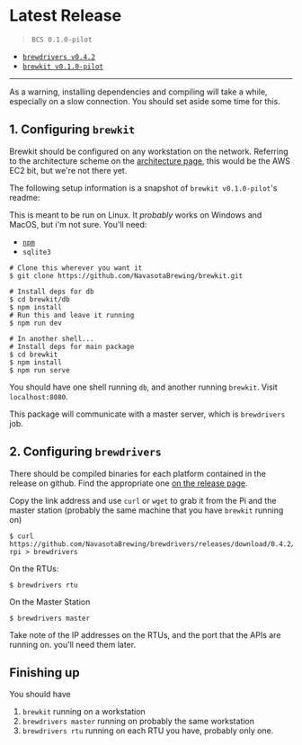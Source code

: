 # Latest Release

> `BCS 0.1.0-pilot`

 * [`brewdrivers v0.4.2`](https://github.com/NavasotaBrewing/brewdrivers/releases/tag/0.4.2)
 * [`brewkit v0.1.0-pilot`](https://github.com/NavasotaBrewing/brewkit/releases/tag/v0.1.0-pilot)


--------------


As a warning, installing dependencies and compiling will take a while, especially on a slow connection. You should set aside some time for this.

## 1. Configuring `brewkit`
Brewkit should be configured on any workstation on the network. Referring to the architecture scheme on the [architecture page](architecture.md), this would be the AWS EC2 bit, but we're not there yet.

The following setup information is a snapshot of `brewkit v0.1.0-pilot`'s readme:

This is meant to be run on Linux. It *probably* works on Windows and MacOS, but i'm not sure. You'll need:
  * [`npm`](https://www.npmjs.com/)
  * `sqlite3`

```
# Clone this wherever you want it
$ git clone https://github.com/NavasotaBrewing/brewkit.git

# Install deps for db
$ cd brewkit/db
$ npm install
# Run this and leave it running
$ npm run dev

# In another shell...
# Install deps for main package
$ cd brewkit
$ npm install
$ npm run serve
```

You should have one shell running `db`, and another running `brewkit`. Visit `localhost:8080`.

This package will communicate with a master server, which is `brewdrivers` job.

## 2. Configuring `brewdrivers`

There should be compiled binaries for each platform contained in the release on github. Find the appropriate one [on the release page](https://github.com/NavasotaBrewing/brewdrivers/releases/tag/0.4.2).

Copy the link address and use `curl` or `wget` to grab it from the Pi and the master station (probably the same machine that you have `brewkit` running on)

```
$ curl https://github.com/NavasotaBrewing/brewdrivers/releases/download/0.4.2/brewdrivers-rpi > brewdrivers
```


On the RTUs:
```
$ brewdrivers rtu
```

On the Master Station
```
$ brewdrivers master
```

Take note of the IP addresses on the RTUs, and the port that the APIs are running on. you'll need them later.

## Finishing up
You should have
1. `brewkit` running on a workstation
2. `brewdrivers master` running on probably the same workstation
3. `brewdrivers rtu` running on each RTU you have, probably only one.